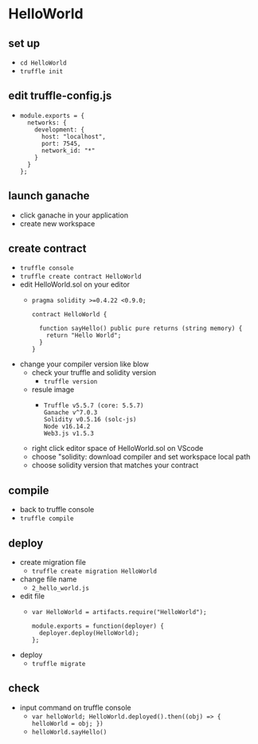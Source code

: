 # HelloWorld

## set up
- `cd HelloWorld`
- `truffle init`

## edit truffle-config.js
- ```
  module.exports = {
    networks: {
      development: {
        host: "localhost",
        port: 7545,
        network_id: "*"
      }
    }
  };
  ```

## launch ganache
- click ganache in your application
- create new workspace

## create contract
- `truffle console`
- `truffle create contract HelloWorld`
- edit HelloWorld.sol on your editor
  - ```
    pragma solidity >=0.4.22 <0.9.0;

    contract HelloWorld {
      
      function sayHello() public pure returns (string memory) {
        return "Hello World";
      }
    }
    ```
- change your compiler version like blow
  - check your truffle and solidity version
    - `truffle version`
  - resule image
    - ```
      Truffle v5.5.7 (core: 5.5.7)
      Ganache v^7.0.3
      Solidity v0.5.16 (solc-js)
      Node v16.14.2
      Web3.js v1.5.3
      ```
  - right click editor space of HelloWorld.sol on VScode
  - choose "solidity: download compiler and set workspace local path
  - choose solidity version that matches your contract

## compile
- back to truffle console
- `truffle compile`

## deploy
- create migration file
  - `truffle create migration HelloWorld`
- change file name
  - `2_hello_world.js`
- edit file
  - ```
    var HelloWorld = artifacts.require("HelloWorld");
    
    module.exports = function(deployer) {
      deployer.deploy(HelloWorld);
    };
    ```
- deploy
  - `truffle migrate`

## check
- input command on truffle console
  - `var helloWorld; HelloWorld.deployed().then((obj) => { helloWorld = obj; })`
  - `helloWorld.sayHello()`
